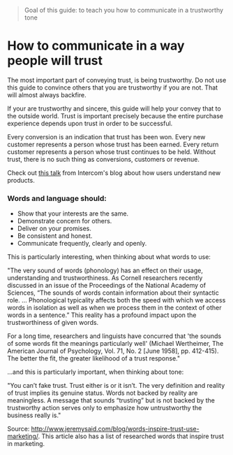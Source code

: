 > Goal of this guide: to teach you how to communicate in a trustworthy tone

# How to communicate in a way people will trust

The most important part of conveying trust, is being trustworthy. Do not use this guide to convince others that you are trustworthy if you are not. That will almost always backfire. 

If your are trustworthy and sincere, this guide will help your convey that to the outside world.
Trust is important precisely because the entire purchase experience depends upon trust in order to be successful.

Every conversion is an indication that trust has been won. Every new customer represents a person whose trust has been earned. Every return customer represents a person whose trust continues to be held. Without trust, there is no such thing as conversions, customers or revenue.

Check out [this talk](https://blog.intercom.io/users-understand-new-products/) from Intercom's blog about how users understand new products.

### Words and language should:

* Show that your interests are the same.
* Demonstrate concern for others.
* Deliver on your promises.
* Be consistent and honest.
* Communicate frequently, clearly and openly.

This is particularly interesting, when thinking about what words to use:

"The very sound of words (phonology) has an effect on their usage, understanding and trustworthiness. As Cornell researchers recently discussed in an issue of the Proceedings of the National Academy of Sciences, “The sounds of words contain information about their syntactic role. … Phonological typicality affects both the speed with which we access words in isolation as well as when we process them in the context of other words in a sentence.” This reality has a profound impact upon the trustworthiness of given words.

For a long time, researchers and linguists have concurred that 'the sounds of some words fit the meanings particularly well' (Michael Wertheimer, The American Journal of Psychology, Vol. 71, No. 2 [June 1958], pp. 412-415). The better the fit, the greater likelihood of a trust response."

…and this is particularly important, when thinking about tone:

"You can’t fake trust. Trust either is or it isn’t. The very definition and reality of trust implies its genuine status. Words not backed by reality are meaningless. A message that sounds “trusting” but is not backed by the trustworthy action serves only to emphasize how untrustworthy the business really is."

Source: http://www.jeremysaid.com/blog/words-inspire-trust-use-marketing/. This article also has a list of researched words that inspire trust in marketing.
